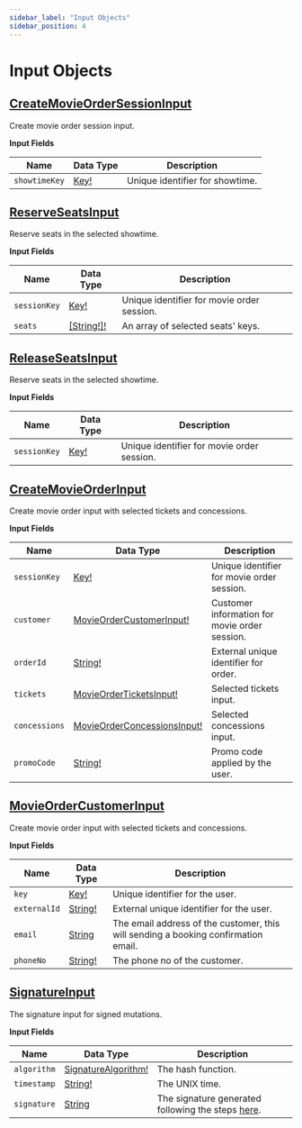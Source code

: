 ```yaml
---
sidebar_label: "Input Objects"
sidebar_position: 4
---
```


# Input Objects

## [CreateMovieOrderSessionInput](/docs/graphql/input_objects#createmovieordersessioninput)

Create movie order session input.

**Input Fields**

| Name          | Data Type                         | Description                     |
| ------------- | --------------------------------- | ------------------------------- |
| `showtimeKey` | [Key!](/docs/graphql/scalars#key) | Unique identifier for showtime. |

## [ReserveSeatsInput](/docs/graphql/input_objects#reserveseatsinput)

Reserve seats in the selected showtime.

**Input Fields**

| Name         | Data Type                                  | Description                                |
| ------------ | ------------------------------------------ | ------------------------------------------ |
| `sessionKey` | [Key!](/docs/graphql/scalars#key)          | Unique identifier for movie order session. |
| `seats`      | [[String!]!](/docs/graphql/scalars#string) | An array of selected seats' keys.          |

## [ReleaseSeatsInput](/docs/graphql/input_objects#releaseseatsinput)

Reserve seats in the selected showtime.

**Input Fields**

| Name         | Data Type                         | Description                                |
| ------------ | --------------------------------- | ------------------------------------------ |
| `sessionKey` | [Key!](/docs/graphql/scalars#key) | Unique identifier for movie order session. |

## [CreateMovieOrderInput](/docs/graphql/input_objects#createmovieorderinput)

Create movie order input with selected tickets and concessions.

**Input Fields**

| Name          | Data Type                                                                       | Description                                   |
| ------------- | ------------------------------------------------------------------------------- | --------------------------------------------- |
| `sessionKey`  | [Key!](/docs/graphql/scalars#key)                                               | Unique identifier for movie order session.    |
| `customer`    | [MovieOrderCustomerInput!](/docs/graphql/input_objects#movieordercustomerinput) | Customer information for movie order session. |
| `orderId`     | [String!](/docs/graphql/scalars#string)                                         | External unique identifier for order.         |
| `tickets`     | [MovieOrderTicketsInput!](/docs/graphql/input_objects#)                         | Selected tickets input.                       |
| `concessions` | [MovieOrderConcessionsInput!](/docs/graphql/input_objects#)                     | Selected concessions input.                   |
| `promoCode`   | [String!](/docs/graphql/scalars#key)                                            | Promo code applied by the user.               |

## [MovieOrderCustomerInput](/docs/graphql/input_objects#movieordercustomerinput)

Create movie order input with selected tickets and concessions.

**Input Fields**

| Name         | Data Type                               | Description                                                                        |
| ------------ | --------------------------------------- | ---------------------------------------------------------------------------------- |
| `key`        | [Key!](/docs/graphql/scalars#key)       | Unique identifier for the user.                                                    |
| `externalId` | [String!](/docs/graphql/scalars#string) | External unique identifier for the user.                                           |
| `email`      | [String](/docs/graphql/scalars#string)  | The email address of the customer, this will sending a booking confirmation email. |
| `phoneNo`    | [String!](/docs/graphql/scalars#string) | The phone no of the customer.                                                      |

## [SignatureInput](/docs/graphql/input_objects#signatureinput)

The signature input for signed mutations.

**Input Fields**

| Name        | Data Type                                                     | Description                                                                    |
| ----------- | ------------------------------------------------------------- | ------------------------------------------------------------------------------ |
| `algorithm` | [SignatureAlgorithm!](/docs/graphql/enums#signaturealgorithm) | The hash function.                                                             |
| `timestamp` | [String!](/docs/graphql/scalars#string)                       | The UNIX time.                                                                 |
| `signature` | [String](/docs/graphql/scalars#string)                        | The signature generated following the steps [here](/docs/security/singnature). |
